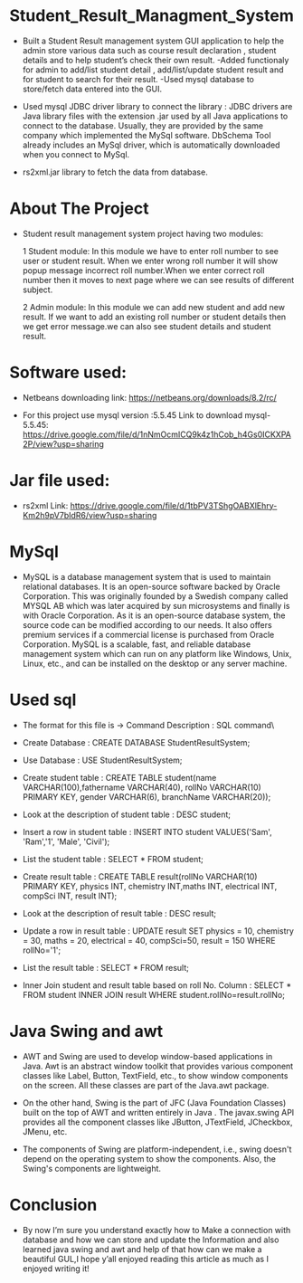 # Student_Result_Managment_System
* Built a Student Result management system GUI application to help the admin store various data such as course result declaration , student details and to help student’s check their own result. -Added functionaly for admin to add/list student detail , add/list/update student result and for student to search for their result. -Used mysql database to store/fetch data entered into the GUI.

* Used mysql JDBC driver library to connect the library : JDBC drivers are Java library files with the extension .jar used by all Java applications to connect to the database. Usually, they are provided by the same company which implemented the MySql software. DbSchema Tool already includes an MySql driver, which is automatically downloaded when you connect to MySql.

* rs2xml.jar library to fetch the data from database.

# About The Project
* Student result management system project having two modules:

  1 Student module: In this module we have to enter roll number to see user or student result. When we enter wrong roll number it will show popup message incorrect roll number.When we enter correct roll number then it moves to next page where we can see results of different subject.

  2 Admin module: In this module we can add new student and add new result. If we want to add an existing roll number or student details then we get error message.we can also see student details and student result.

# Software used:
* Netbeans downloading link: https://netbeans.org/downloads/8.2/rc/

* For this project use mysql version :5.5.45 Link to download mysql-5.5.45: https://drive.google.com/file/d/1nNmOcmICQ9k4z1hCob_h4Gs0ICKXPA2P/view?usp=sharing

# Jar file used:

* rs2xml Link: https://drive.google.com/file/d/1tbPV3TShgOABXlEhry-Km2h9pV7bIdR6/view?usp=sharing

# MySql
* MySQL is a database management system that is used to maintain relational databases. It is an open-source software backed by Oracle Corporation. This was originally founded by a Swedish company called MYSQL AB which was later acquired by sun microsystems and finally is with Oracle Corporation. As it is an open-source database system, the source code can be modified according to our needs. It also offers premium services if a commercial license is purchased from Oracle Corporation. MySQL is a scalable, fast, and reliable database management system which can run on any platform like Windows, Unix, Linux, etc., and can be installed on the desktop or any server machine.
# Used sql
* The format for this file is -> Command Description : SQL command\

* Create Database : CREATE DATABASE StudentResultSystem;

* Use Database : USE StudentResultSystem;

* Create student table : CREATE TABLE student(name VARCHAR(100),fathername VARCHAR(40), rollNo VARCHAR(10) PRIMARY KEY, gender VARCHAR(6), branchName VARCHAR(20));

* Look at the description of student table : DESC student;

* Insert a row in student table : INSERT INTO student VALUES('Sam', 'Ram','1', 'Male', 'Civil');

* List the student table : SELECT * FROM student;

* Create result table : CREATE TABLE result(rollNo VARCHAR(10) PRIMARY KEY, physics INT, chemistry INT,maths INT, electrical INT, compSci INT, result INT);

* Look at the description of result table : DESC result;

* Update a row in result table : UPDATE result SET physics = 10, chemistry = 30, maths = 20, electrical = 40, compSci=50, result = 150 WHERE rollNo='1';

* List the result table : SELECT * FROM result;

* Inner Join student and result table based on roll No. Column : SELECT * FROM student INNER JOIN result WHERE student.rollNo=result.rollNo;

# Java Swing and awt
* AWT and Swing are used to develop window-based applications in Java. Awt is an abstract window toolkit that provides various component classes like Label, Button, TextField, etc., to show window components on the screen. All these classes are part of the Java.awt package.

* On the other hand, Swing is the part of JFC (Java Foundation Classes) built on the top of AWT and written entirely in Java . The javax.swing API provides all the component classes like JButton, JTextField, JCheckbox, JMenu, etc.

* The components of Swing are platform-independent, i.e., swing doesn't depend on the operating system to show the components. Also, the Swing's components are lightweight.

# Conclusion
* By now I’m sure you understand exactly how to Make a connection with database and how we can store and update the Information and also learned java swing and awt and help of that how can we make a beautiful GUL,I hope y’all enjoyed reading this article as much as I enjoyed writing it!
